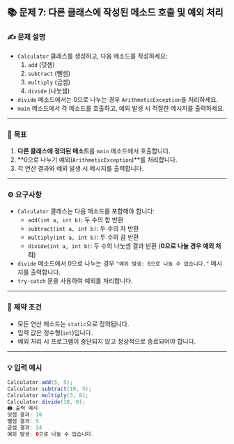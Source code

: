 ## 📚 문제 7: 다른 클래스에 작성된 메소드 호출 및 예외 처리

### ✍️ **문제 설명**
- `Calculator` 클래스를 생성하고, 다음 메소드를 작성하세요:
    1. `add` (덧셈)
    2. `subtract` (뺄셈)
    3. `multiply` (곱셈)
    4. `divide` (나눗셈)
- `divide` 메소드에서는 0으로 나누는 경우 `ArithmeticException`을 처리하세요.
- `main` 메소드에서 각 메소드를 호출하고, 예외 발생 시 적절한 메시지를 출력하세요.

---

### 🎯 **목표**
1. **다른 클래스에 정의된 메소드**를 `main` 메소드에서 호출합니다.
2. **0으로 나누기 예외(`ArithmeticException`)**를 처리합니다.
3. 각 연산 결과와 예외 발생 시 메시지를 출력합니다.

---

### ⚙️ **요구사항**
- `Calculator` 클래스는 다음 메소드를 포함해야 합니다:
    - `add(int a, int b)`: 두 수의 합 반환
    - `subtract(int a, int b)`: 두 수의 차 반환
    - `multiply(int a, int b)`: 두 수의 곱 반환
    - `divide(int a, int b)`: 두 수의 나눗셈 결과 반환 (**0으로 나눌 경우 예외 처리**)
- `divide` 메소드에서 0으로 나누는 경우 `"예외 발생: 0으로 나눌 수 없습니다."` 메시지를 출력합니다.
- `try-catch` 문을 사용하여 예외를 처리합니다.

---

### 🔗 **제약 조건**
- 모든 연산 메소드는 `static`으로 정의됩니다.
- 입력 값은 정수형(`int`)입니다.
- 예외 처리 시 프로그램이 중단되지 않고 정상적으로 종료되어야 합니다.

---

### 💡 **입력 예시**
```java
Calculator.add(5, 5);
Calculator.subtract(10, 5);
Calculator.multiply(3, 8);
Calculator.divide(10, 0);
🖨️ 출력 예시
덧셈 결과: 10
뺄셈 결과: 5
곱셈 결과: 24
예외 발생: 0으로 나눌 수 없습니다.